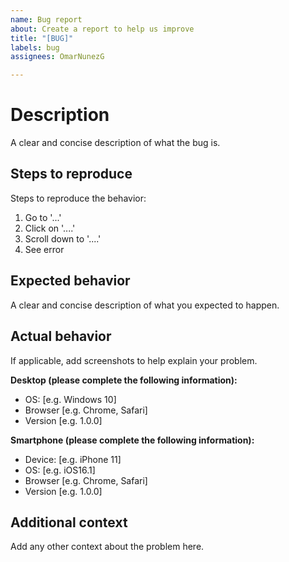 ```yaml
---
name: Bug report
about: Create a report to help us improve
title: "[BUG]"
labels: bug
assignees: OmarNunezG

---
```


# Description
A clear and concise description of what the bug is.

## Steps to reproduce
Steps to reproduce the behavior:
1. Go to '...'
2. Click on '....'
3. Scroll down to '....'
4. See error

## Expected behavior
A clear and concise description of what you expected to happen.

## Actual behavior
If applicable, add screenshots to help explain your problem.

**Desktop (please complete the following information):**
 - OS: [e.g. Windows 10]
 - Browser [e.g. Chrome, Safari]
 - Version [e.g. 1.0.0]

**Smartphone (please complete the following information):**
 - Device: [e.g. iPhone 11]
 - OS: [e.g. iOS16.1]
 - Browser [e.g. Chrome, Safari]
 - Version [e.g. 1.0.0]

## Additional context
Add any other context about the problem here.
